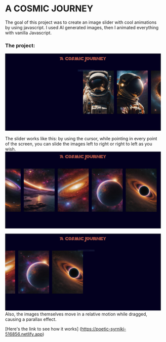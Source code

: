 # A COSMIC JOURNEY
The goal of this project was to create an image slider with cool animations by using javascript.
I used AI generated images, then I animated everything with vanilla Javascript.


### The project:
![Phase-1-screen](img/progetto-1.PNG "Phase 1")<br />
 
The slider works like this: by using the cursor, while pointing in every point of the screen, you can slide the images left to right or right to left as you wish.<br />
![Phase-2-screen](img/progetto-2.PNG "Phase 2")<br />

![Phase-3-screen](img/progetto-3.PNG "Phase 3")<br />
Also, the images themselves move in a relative motion while dragged, causing a parallax effect.

[Here's the link to see how it works] (https://poetic-syrniki-516856.netlify.app)


